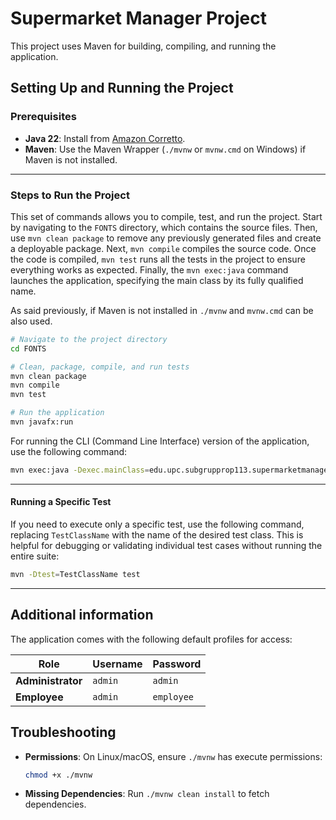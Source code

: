 # Supermarket Manager Project

This project uses Maven for building, compiling, and running the application.

## Setting Up and Running the Project

### Prerequisites
- **Java 22**: Install from [Amazon Corretto](https://aws.amazon.com/corretto/).
- **Maven**: Use the Maven Wrapper (`./mvnw` or `mvnw.cmd` on Windows) if Maven is not installed.

---

### Steps to Run the Project

This set of commands allows you to compile, test, and run the project. Start by navigating to 
the `FONTS` directory, which contains the source files. Then, use `mvn clean package` to remove any 
previously generated files and create a deployable package. Next, `mvn compile` compiles the source 
code. Once the code is compiled, `mvn test` runs all the tests in the project to ensure everything 
works as expected. Finally, the `mvn exec:java` command launches the application, specifying the 
main class by its fully qualified name.

As said previously, if Maven is not installed in `./mvnw` and `mvnw.cmd` can be also used.

```bash
# Navigate to the project directory
cd FONTS

# Clean, package, compile, and run tests
mvn clean package
mvn compile
mvn test

# Run the application
mvn javafx:run
```

For running the CLI (Command Line Interface) version of the application, use the following command:

```bash
mvn exec:java -Dexec.mainClass=edu.upc.subgrupprop113.supermarketmanager.DomainControllerDriver
```

---

#### Running a Specific Test

If you need to execute only a specific test, use the following command, replacing `TestClassName` 
with the name of the desired test class. This is helpful for debugging or validating individual 
test cases without running the entire suite:

```bash
mvn -Dtest=TestClassName test
```

---

## Additional information

The application comes with the following default profiles for access:

| Role             | Username  | Password  |
|------------------|-----------|-----------|
| **Administrator** | `admin`   | `admin`   |
| **Employee**      | `admin`   | `employee` |

## Troubleshooting

- **Permissions**: On Linux/macOS, ensure `./mvnw` has execute permissions:
  ```bash
  chmod +x ./mvnw
  ```
- **Missing Dependencies**: Run `./mvnw clean install` to fetch dependencies.
